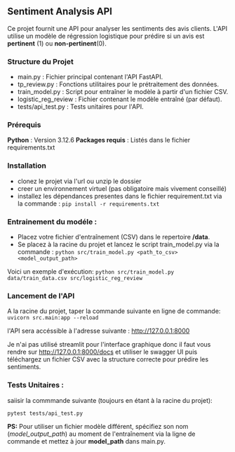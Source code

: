 ## Sentiment Analysis API

Ce projet fournit une API pour analyser les sentiments des avis clients. L'API utilise un modèle de régression logistique pour prédire si un avis est **pertinent** (1) ou **non-pertinent**(0).

### Structure du Projet

- main.py : Fichier principal contenant l'API FastAPI.
- tp_review.py : Fonctions utilitaires pour le prétraitement des données.
- train_model.py : Script pour entraîner le modèle à partir d'un fichier CSV.
- logistic_reg_review : Fichier contenant le modèle entraîné (par défaut).
- tests/api_test.py : Tests unitaires pour l'API.

### Prérequis

**Python** : Version 3.12.6
**Packages requis** : Listés dans le fichier requirements.txt

### Installation

- clonez le projet via l'url ou unzip le dossier 
- creer un environnement virtuel (pas obligatoire mais vivement conseillé)
- installez les dépendances presentes dans le fichier requirement.txt via la commande :
``` pip install -r requirements.txt ```

### Entrainement du modéle :

- Placez votre fichier d'entraînement (CSV) dans le repertoire **/data**.
- Se placez à la racine du projet et lancez le script train_model.py via la commande :
```python src/train_model.py <path_to_csv> <model_output_path>```

Voici un exemple d'exécution:
``` python src/train_model.py data/train_data.csv src/logistic_reg_review ```

### Lancement de l'API
A la racine du projet, taper la commande suivante en ligne de commande: ``` uvicorn src.main:app --reload ```

l'API sera accéssible à l'adresse suivante : http://127.0.0.1:8000

Je n'ai pas utilisé streamlit pour l'interface graphique donc il faut vous rendre sur http://127.0.0.1:8000/docs et utiliser le swagger UI puis téléchargez un fichier CSV avec la structure correcte pour prédire les sentiments.


### Tests Unitaires :

saiisir la commmande suivante (toujours en étant à la racine du projet):

``` pytest tests/api_test.py ``` 

**PS:** 
Pour utiliser un fichier modèle différent, spécifiez son nom (*model_output_path*) au moment de l'entraînement via la ligne de commande et mettez à jour **model_path** dans main.py.

